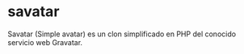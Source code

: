 savatar
=======

Savatar (Simple avatar) es un clon simplificado en PHP del conocido servicio web Gravatar.